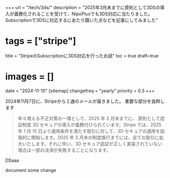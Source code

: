 +++
url = "/tech/3ds/"
description = "2025年3月末までに原則として3DSの導入が義務化されることを受けて、NipoPlusでも3DS対応に当たりました。Subscriptionで3DSに対応するにあたり躓いた点などを記事にしてみました"
# tags = ["stripe"]
title = "StripeのSubscriptionに3DS対応を行ったお話"
toc = true
draft=true
# images = []
date = "2024-11-10"
[sitemap]
  changefreq = "yearly"
  priority = 0.3
+++

2024年11月7日に、Stripeから１通のメールが届きました。
重要な部分を抜粋します

<blockquote>
年々増える不正対策の一環として、2025 年 3 月末までに、 原則として認証制度 3D セキュアの導入が義務付けられています。Stripe では、2025 年 1 月 15 日より適用条件を満たす取引に対して、3D セキュアの適用を段階的に開始します。2025 年 3 月末の制度施行までには、全ての取引に拡大いたします。それに伴い、3D セキュア認証が正しく実装されていない場合は一部の決済が失敗することになります。
</blockquote>

DSaaa

document some change
